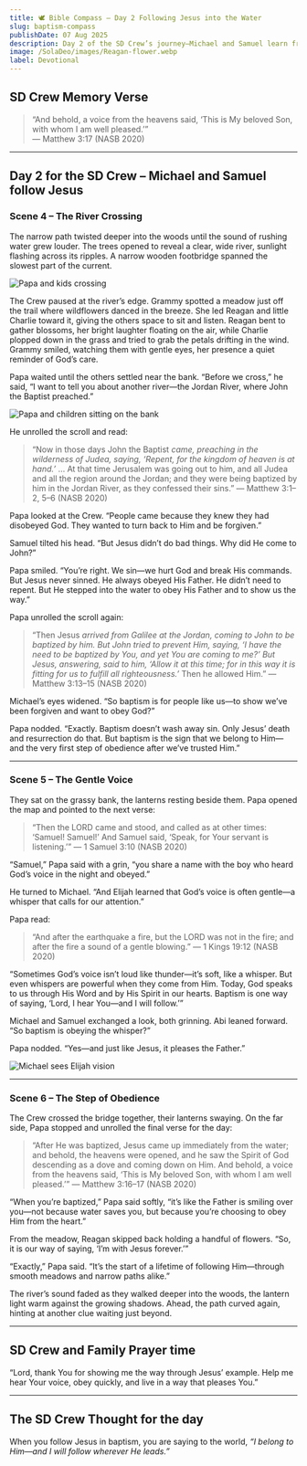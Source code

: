 ```yaml
---
title: 🕊️ Bible Compass – Day 2 Following Jesus into the Water
slug: baptism-compass
publishDate: 07 Aug 2025
description: Day 2 of the SD Crew’s journey—Michael and Samuel learn from Jesus’ baptism and choose to follow His example.
image: /SolaDeo/images/Reagan-flower.webp
label: Devotional
---
```


## SD Crew Memory Verse

> “And behold, a voice from the heavens said, ‘This is My beloved Son, with whom I am well pleased.’”  
> — Matthew 3:17 (NASB 2020)

---

## Day 2 for the SD Crew – Michael and Samuel follow Jesus

### Scene 4 – The River Crossing

The narrow path twisted deeper into the woods until the sound of rushing water grew louder. The trees opened to reveal a clear, wide river, sunlight flashing across its ripples. A narrow wooden footbridge spanned the slowest part of the current.

![Papa and kids crossing](/SolaDeo/images/Grammy-meadow.webp)

The Crew paused at the river’s edge. Grammy spotted a meadow just off the trail where wildflowers danced in the breeze. She led Reagan and little Charlie toward it, giving the others space to sit and listen. Reagan bent to gather blossoms, her bright laughter floating on the air, while Charlie plopped down in the grass and tried to grab the petals drifting in the wind. Grammy smiled, watching them with gentle eyes, her presence a quiet reminder of God’s care.

Papa waited until the others settled near the bank. “Before we cross,” he said, “I want to tell you about another river—the Jordan River, where John the Baptist preached.”

![Papa and children sitting on the bank](/SolaDeo/images/Papa-Baptism-riverbank.webp)

He unrolled the scroll and read:

> “Now in those days John the Baptist *came, preaching in the wilderness of Judea, saying, ‘Repent, for the kingdom of heaven is at hand.’* … At that time Jerusalem was going out to him, and all Judea and all the region around the Jordan; and they were being baptized by him in the Jordan River, as they confessed their sins.” — Matthew 3:1–2, 5–6 (NASB 2020)

Papa looked at the Crew. “People came because they knew they had disobeyed God. They wanted to turn back to Him and be forgiven.”

Samuel tilted his head. “But Jesus didn’t do bad things. Why did He come to John?”

Papa smiled. “You’re right. We sin—we hurt God and break His commands. But Jesus never sinned. He always obeyed His Father. He didn’t need to repent. But He stepped into the water to obey His Father and to show us the way.”

Papa unrolled the scroll again:

> “Then Jesus *arrived from Galilee at the Jordan, coming to John to be baptized by him. But John tried to prevent Him, saying, ‘I have the need to be baptized by You, and yet You are coming to me?’ But Jesus, answering, said to him, ‘Allow it at this time; for in this way it is fitting for us to fulfill all righteousness.’* Then he allowed Him.” — Matthew 3:13–15 (NASB 2020)

Michael’s eyes widened. “So baptism is for people like us—to show we’ve been forgiven and want to obey God?”

Papa nodded. “Exactly. Baptism doesn’t wash away sin. Only Jesus’ death and resurrection do that. But baptism is the sign that we belong to Him—and the very first step of obedience after we’ve trusted Him.”

---

### Scene 5 – The Gentle Voice

They sat on the grassy bank, the lanterns resting beside them. Papa opened the map and pointed to the next verse:

> “Then the LORD came and stood, and called as at other times: ‘Samuel! Samuel!’ And Samuel said, ‘Speak, for Your servant is listening.’” — 1 Samuel 3:10 (NASB 2020)

“Samuel,” Papa said with a grin, “you share a name with the boy who heard God’s voice in the night and obeyed.”

He turned to Michael. “And Elijah learned that God’s voice is often gentle—a whisper that calls for our attention.”

Papa read:

> “And after the earthquake a fire, but the LORD was not in the fire; and after the fire a sound of a gentle blowing.” — 1 Kings 19:12 (NASB 2020)

“Sometimes God’s voice isn’t loud like thunder—it’s soft, like a whisper. But even whispers are powerful when they come from Him. Today, God speaks to us through His Word and by His Spirit in our hearts. Baptism is one way of saying, ‘Lord, I hear You—and I will follow.’”

Michael and Samuel exchanged a look, both grinning. Abi leaned forward. “So baptism is obeying the whisper?”

Papa nodded. “Yes—and just like Jesus, it pleases the Father.”

![Michael sees Elijah vision](/SolaDeo/images/Michael-vision.webp)

---

### Scene 6 – The Step of Obedience

The Crew crossed the bridge together, their lanterns swaying. On the far side, Papa stopped and unrolled the final verse for the day:

> “After He was baptized, Jesus came up immediately from the water; and behold, the heavens were opened, and he saw the Spirit of God descending as a dove and coming down on Him. And behold, a voice from the heavens said, ‘This is My beloved Son, with whom I am well pleased.’” — Matthew 3:16–17 (NASB 2020)

“When you’re baptized,” Papa said softly, “it’s like the Father is smiling over you—not because water saves you, but because you’re choosing to obey Him from the heart.”

From the meadow, Reagan skipped back holding a handful of flowers. “So, it is our way of saying, ‘I’m with Jesus forever.’”

“Exactly,” Papa said. “It’s the start of a lifetime of following Him—through smooth meadows and narrow paths alike.”

The river’s sound faded as they walked deeper into the woods, the lantern light warm against the growing shadows. Ahead, the path curved again, hinting at another clue waiting just beyond.

---

## SD Crew and Family Prayer time

“Lord, thank You for showing me the way through Jesus’ example. Help me hear Your voice, obey quickly, and live in a way that pleases You.”

---

## The SD Crew Thought for the day

When you follow Jesus in baptism, you are saying to the world, *“I belong to Him—and I will follow wherever He leads.”*
